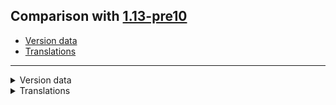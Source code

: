 ## Comparison with [1.13-pre10](https://github.com/PixiGeko/Minecraft-generated-data/tree/1.13-pre10)

- [Version data](#version-data)
- [Translations](#translations)

<hr/>
<details><summary>Version data</summary>
<table><tr><th></th><th align="left">1.13-pre10</th><th>1.13</th></tr><tr><td>ResourcePack version</td><td><code>3</code></td><td><code>4</code></td></tr></table>
</details>
<details><summary>Translations</summary>
<details>
<summary>
Keys
</summary>

```diff
+ optimizeWorld.info.converted: Upgraded chunks: %s
+ optimizeWorld.info.skipped: Skipped chunks: %s
+ optimizeWorld.info.total: Total chunks: %s
+ optimizeWorld.stage.counting: Counting chunks...
+ optimizeWorld.stage.failed: Failed! :(
+ optimizeWorld.stage.finished: Finishing up...
```

</details>
</details>